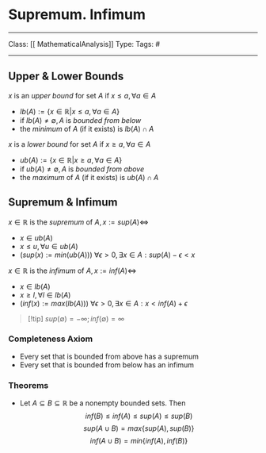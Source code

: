 # Supremum. Infimum
___
Class: [[ MathematicalAnalysis]]
Type: 
Tags: # 
___

## Upper & Lower Bounds 
$x$ is an *upper bound* for set $A$ if $x \leq a, \forall a \in A$
- $lb(A) := \{x \in \mathbb{R} | x \leq a, \forall a \in A\}$ 
- if $lb(A) \neq \emptyset , A$ is *bounded from below* 
- the *minimum* of $A$ (if it exists) is $lb(A)\cap A$

$x$ is a *lower bound* for set $A$ if $x \geq a, \forall a \in A$
- $ub(A) := \{x \in \mathbb{R} | x \geq a, \forall a \in A\}$ 
- if $ub(A) \neq \emptyset , A$ is *bounded from above* 
- the *maximum* of $A$ (if it exists) is $ub(A)\cap A$

## Supremum & Infimum 
$x \in \mathbb{R}$ is the *supremum* of $A, x := sup(A) \iff$
- $x \in ub(A)$
- $x \leq u, \forall u \in ub(A)$
- ($sup(x) := min(ub(A))$) 
$\forall \epsilon > 0, \exists x \in A: sup(A)-\epsilon < x$

$x \in \mathbb{R}$ is the *infimum* of $A, x := inf(A) \iff$
- $x \in lb(A)$
- $x \geq l, \forall l \in lb(A)$
- ($inf(x) := max(lb(A))$) 
$\forall \epsilon > 0, \exists x \in A: x<inf(A)+\epsilon$

>[!tip] $sup(\emptyset) = -\infty; inf(\emptyset) = \infty$

### Completeness Axiom
- Every set that is bounded from above has a supremum
- Every set that is bounded from below has an infimum

### Theorems 
- Let $A \subseteq B \subseteq \mathbb{R}$ be a nonempty bounded sets. Then $$inf(B) \leq inf(A) \leq sup(A) \leq sup(B)$$ $$sup(A \cup B) = max\{sup(A),sup(B)\}$$ $$inf(A\cup B) = min\{inf(A),inf(B)\}$$


